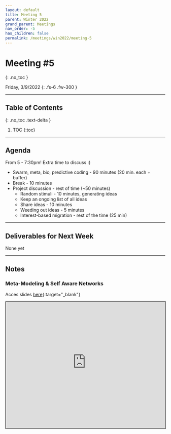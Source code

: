 ```yaml
---
layout: default
title: Meeting 5
parent: Winter 2022
grand_parent: Meetings
nav_order: -5
has_children: false
permalink: /meetings/win2022/meeting-5
---
```


# Meeting #5
{: .no_toc }

Friday, 3/9/2022
{: .fs-6 .fw-300 }

---

## Table of Contents
{: .no_toc .text-delta }

1. TOC
{:toc}

---

## Agenda
From 5 - 7:30pm! Extra time to discuss :)
- Swarm, meta, bio, predictive coding - 90 minutes (20 min. each + buffer)
- Break - 10 minutes
- Project discussion - rest of time (~50 minutes)
  - Random stimuli - 10 minutes, generating ideas
  - Keep an ongoing list of all ideas
  - Share ideas - 10 minutes
  - Weeding out ideas - 5 minutes
  - Interest-based migration - rest of the time (25 min)

---

## Deliverables for Next Week
None yet

---

## Notes

### Meta-Modeling & Self Aware Networks
Acces slides [here](http://interactive-intelligence.github.io/files/presentations/win2022/week-5/Meta-Modeling%20&%20Self%20Aware%20Networks.pdf){:target="_blank"}

<iframe src="http://interactive-intelligence.github.io/files/presentations/win2022/week-5/Meta-Modeling%20&%20Self%20Aware%20Networks.pdf" width="100%" height="400" style="border:1px solid black;"></iframe>



